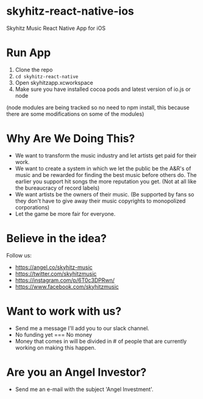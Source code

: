 # skyhitz-react-native-ios
Skyhitz Music React Native App for iOS

# Run App
1. Clone the repo
2. `cd skyhitz-react-native`
3. Open skyhitzapp.xcworkspace
4. Make sure you have installed cocoa pods and latest version of io.js or node

(node modules are being tracked so no need to npm install, this because there are some modifications on some of the modules)

# Why Are We Doing This?

- We want to transform the music industry and let artists get paid for their work.
- We want to create a system in which we let the public be the A&R's of music and be rewarded for finding the best music before others do. The earlier you support hit songs the more reputation you get. (Not at all like the bureaucracy of record labels)
- We want artists be the owners of their music. (Be supported by fans so they don't have to give away their music copyrights to monopolized corporations)
- Let the game be more fair for everyone.

# Believe in the idea?

Follow us:

- https://angel.co/skyhitz-music
- https://twitter.com/skyhitzmusic
- https://instagram.com/p/6T0c3DPRwn/
- https://www.facebook.com/skyhitzmusic

# Want to work with us?

- Send me a message I'll add you to our slack channel.
- No funding yet === No money
- Money that comes in will be divided in # of people that are currently working on making this happen.

# Are you an Angel Investor?

- Send me an e-mail with the subject 'Angel Investment'.